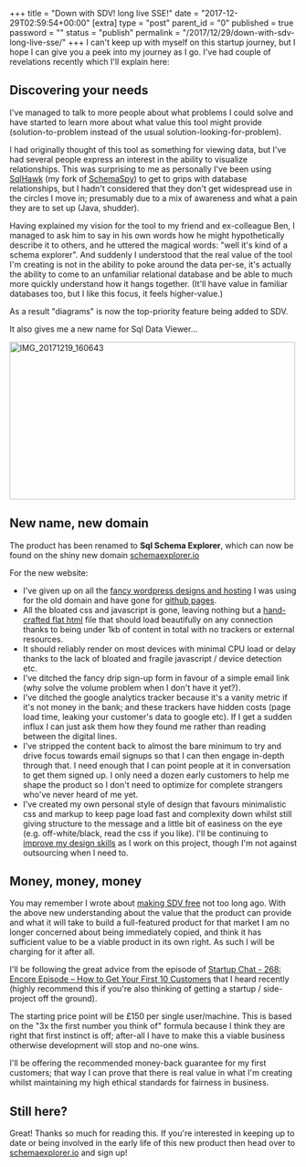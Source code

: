 +++
title = "Down with SDV! long live SSE!"
date = "2017-12-29T02:59:54+00:00"
[extra]
type = "post"
parent_id = "0"
published = true
password = ""
status = "publish"
permalink = "/2017/12/29/down-with-sdv-long-live-sse/"
+++
I can't keep up with myself on this startup journey, but I hope I can give you a peek into my journey as I go. I've had couple of revelations recently which I'll explain here:

## Discovering your needs

I've managed to talk to more people about what problems I could solve and have started to learn more about what value this tool might provide (solution-to-problem instead of the usual solution-looking-for-problem).

I had originally thought of this tool as something for viewing data, but I've had several people express an interest in the ability to visualize relationships. This was surprising to me as personally I've been using [SqlHawk](http://timabell.github.io/sqlHawk/) (my fork of [SchemaSpy](http://schemaspy.org/)) to get to grips with database relationships, but I hadn't considered that they don't get widespread use in the circles I move in; presumably due to a mix of awareness and what a pain they are to set up (Java, shudder).

Having explained my vision for the tool to my friend and ex-colleague Ben, I managed to ask him to say in his own words how he might hypothetically describe it to others, and he uttered the magical words: "well it's kind of a schema explorer". And suddenly I understood that the real value of the tool I'm creating is not in the ability to poke around the data per-se, it's actually the ability to come to an unfamiliar relational database and be able to much more quickly understand how it hangs together. (It'll have value in familiar databases too, but I like this focus, it feels higher-value.)

As a result "diagrams" is now the top-priority feature being added to SDV.

It also gives me a new name for Sql Data Viewer...

<div class="flickr-pic">
<a data-flickr-embed="true"  href="https://www.flickr.com/photos/tim_abell/24405997637/" title="IMG_20171219_160643"><img src="https://live.staticflickr.com/4731/24405997637_bda2d45a93.jpg" width="500" height="276" alt="IMG_20171219_160643"></a>
</div>

## New name, new domain

The product has been renamed to **Sql Schema Explorer**, which can now be found on the shiny new domain [schemaexplorer.io](http://schemaexplorer.io)

For the new website:

*   I've given up on all the [fancy wordpress designs and hosting](http://blog.timwise.co.uk/2017/10/22/choosing-wordpress-hosting-for-a-new-idea/) I was using for the old domain and have gone for [github pages](https://pages.github.com/).
*   All the bloated css and javascript is gone, leaving nothing but a [hand-crafted flat html](https://github.com/timabell/sdv-website/blob/master/index.html) file that should load beautifully on any connection thanks to being under 1kb of content in total with no trackers or external resources.
*   It should reliably render on most devices with minimal CPU load or delay thanks to the lack of bloated and fragile javascript / device detection etc.
*   I've ditched the fancy drip sign-up form in favour of a simple email link (why solve the volume problem when I don't have it yet?).
*   I've ditched the google analytics tracker because it's a vanity metric if it's not money in the bank; and these trackers have hidden costs (page load time, leaking your customer's data to google etc). If I get a sudden influx I can just ask them how they found me rather than reading between the digital lines.
*   I've stripped the content back to almost the bare minimum to try and drive focus towards email signups so that I can then engage in-depth through that. I need enough that I can point people at it in conversation to get them signed up. I only need a dozen early customers to help me shape the product so I don't need to optimize for complete strangers who've never heard of me yet.
*   I've created my own personal style of  design that favours minimalistic css and markup to keep page load fast and complexity down whilst still giving structure to the message and a little bit of easiness on the eye (e.g. off-white/black, read the css if you like). I'll be continuing to [improve my design skills](https://designacademy.io/) as I work on this project, though I'm not against outsourcing when I need to.

## Money, money, money

You may remember I wrote about [making SDV free](http://blog.timwise.co.uk/2017/11/17/why-sdv-could-be-a-billion-dollar-business/) not too long ago. With the above new understanding about the value that the product can provide and what it will take to build a full-featured product for that market I am no longer concerned about being immediately copied, and think it has sufficient value to be a viable product in its own right. As such I will be charging for it after all.

I'll be following the great advice from the episode of [Startup Chat - 268: Encore Episode – How to Get Your First 10 Customers](https://thestartupchat.com/ep268/) that I heard recently (highly recommend this if you're also thinking of getting a startup / side-project off the ground).

The starting price point will be £150 per single user/machine. This is based on the "3x the first number you think of" formula because I think  they are right that first instinct is off; after-all I have to make this a viable business otherwise development will stop and no-one wins.

I'll be offering the recommended money-back guarantee for my first customers; that way I can prove that there is real value in what I'm creating whilst maintaining my high ethical standards for fairness in business.

## Still here?

Great! Thanks so much for reading this. If you're interested in keeping up to date or being involved in the early life of this new product then head over to [schemaexplorer.io](http://schemaexplorer.io) and sign up!
